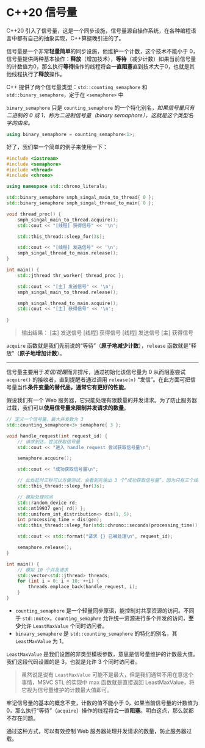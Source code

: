 # C++20 信号量

C++20 引入了信号量，这是一个同步设施，信号量源自操作系统，在各种编程语言中都有自己的抽象实现，C++算挺晚引进的了。

信号量是一个非常**轻量简单**的同步设施，他维护一个计数，这个技术不能小于 0，信号量提供两种基本操作：**释放**（增加技术），**等待**（减少计数）如果当前信号量的计数值为0，那么执行**等待**操作的线程将会**一直阻塞**直到技术大于0，也就是其他线程执行了**释放**操作。

C++ 提供了两个信号量类型：`std::counting_semaphore` 和 `std::binary_semaphore`，定于在 `<semaphore>` 中

`binary_semaphore` 只是 `counting_semaphore` 的一个特化别名，*如果信号量只有二进制的 0 或 1，称为二进制信号量（binary semaphore），这就是这个类型名字的由来。* 

```cpp
using binary_semaphore = counting_semaphore<1>;
```

好了，我们举一个简单的例子来使用一下：

```cpp
#include <iostream>
#include <semaphore>
#include <thread>
#include <chrono>

using namespace std::chrono_literals;

std::binary_semaphore smph_singal_main_to_thread{ 0 };
std::binary_semaphore smph_singal_thread_to_main{ 0 };

void thread_proc() {
	smph_singal_main_to_thread.acquire();
	std::cout << "[线程] 获得信号" << '\n';

	std::this_thread::sleep_for(3s);

	std::cout << "[线程] 发送信号" << '\n';
	smph_singal_thread_to_main.release();
}

int main() {
	std::jthread thr_worker{ thread_proc };

	std::cout << "[主] 发送信号" << '\n';
	smph_singal_main_to_thread.release();

	smph_singal_thread_to_main.acquire();
	std::cout << "[主] 获得信号" << '\n';
	
}
```

> 输出结果：
> [主] 发送信号
> [线程] 获得信号
> [线程] 发送信号
> [主] 获得信号

`acquire` 函数就是我们先前说的“等待”（**原子地减少计数**），`release` 函数就是"释放"（**原子地增加计数**）。

---

信号量主要用于*发信/提醒*而非排斥，通过初始化该信号量为 0 从而阻塞尝试 `acquire()` 的接收者，直到提醒者通过调用 `release(n)` “发信”。在此方面可把信号量当作**条件变量的替代品，通常它有更好的性能**。

假设我们有一个 Web 服务器，它只能处理有限数量的并发请求。为了防止服务器过载，我们可以**使用信号量来限制并发请求的数量**。

```cpp
// 定义一个信号量，最大并发数为 3
std::counting_semaphore<3> semaphore{ 3 };

void handle_request(int request_id) {
    // 请求到达，尝试获取信号量
    std::cout << "进入 handle_request 尝试获取信号量\n";

    semaphore.acquire();

    std::cout << "成功获取信号量\n";

    // 此处延时三秒可以方便测试，会看到先输出 3 个“成功获取信号量”，因为只有三个线程能成功调用 acquire，剩余的会被阻塞
    std::this_thread::sleep_for(3s);

    // 模拟处理时间
    std::random_device rd;
    std::mt19937 gen{ rd() };
    std::uniform_int_distribution<> dis(1, 5);
    int processing_time = dis(gen);
    std::this_thread::sleep_for(std::chrono::seconds(processing_time));

    std::cout << std::format("请求 {} 已被处理\n", request_id);

    semaphore.release(); 
}

int main() {
    // 模拟 10 个并发请求
    std::vector<std::jthread> threads;
    for (int i = 0; i < 10; ++i) {
        threads.emplace_back(handle_request, i);
    }
}
```

- `counting_semaphore` 是一个轻量同步原语，能控制对共享资源的访问。不同于 `std::mutex`，`counting_semaphre` 允许统一资源进行多个并发的访问，**至少**允许 `LeastMaxValue` 个同时访问者。
- `binaary_semaphore` 是 `std::counting_semaphore` 的特化的别名，其 `LeastMaxValue` 为 1。

`LeastMaxValue` 是我们设置的非类型模板参数，意思是信号量维护的计数最大值。我们这段代码设置的是 3，也就是允许 3 个同时访问者。

> 虽然说是说有 `LeastMaxValue` 可能不是最大，但是我们通常不用在意这个事情，MSVC STL 的实现中 max 函数就是直接返回 LeastMaxValue，将它视为信号量维护的计数最大值即可。

牢记信号量的基本的概念不变，计数的值不能小于 0，如果当前信号量的计数值为 0，那么执行“等待”（`acquire`）操作的线程将会一直**阻塞**。明白这点，那么就都不存在问题。

通过这种方式，可以有效控制 Web 服务器处理并发请求的数量，防止服务器过载。









